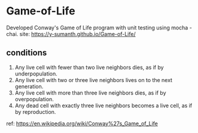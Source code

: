 # Game-of-Life
Developed Conway's Game of Life program with unit testing using mocha - chai.
site: https://y-sumanth.github.io/Game-of-Life/

conditions
-------------
1. Any live cell with fewer than two live neighbors dies, as if by underpopulation.
2. Any live cell with two or three live neighbors lives on to the next generation.
3. Any live cell with more than three live neighbors dies, as if by overpopulation.
4. Any dead cell with exactly three live neighbors becomes a live cell, as if by reproduction.

ref: https://en.wikipedia.org/wiki/Conway%27s_Game_of_Life
